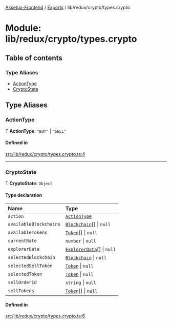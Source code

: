 [Assetux-Frontend](../README.md) / [Exports](../modules.md) / lib/redux/crypto/types.crypto

# Module: lib/redux/crypto/types.crypto

## Table of contents

### Type Aliases

- [ActionType](lib_redux_crypto_types_crypto.md#actiontype)
- [CryptoState](lib_redux_crypto_types_crypto.md#cryptostate)

## Type Aliases

### ActionType

Ƭ **ActionType**: ``"BUY"`` \| ``"SELL"``

#### Defined in

[src/lib/redux/crypto/types.crypto.ts:4](https://github.com/ASSETUX/frontend/blob/9a68660/src/lib/redux/crypto/types.crypto.ts#L4)

___

### CryptoState

Ƭ **CryptoState**: `Object`

#### Type declaration

| Name | Type |
| :------ | :------ |
| `action` | [`ActionType`](lib_redux_crypto_types_crypto.md#actiontype) |
| `availableBlockchains` | [`Blockchain`](lib_backend_main_types_backend_main.md#blockchain)[] \| ``null`` |
| `availableTokens` | [`Token`](lib_backend_main_types_backend_main.md#token)[] \| ``null`` |
| `currentRate` | `number` \| ``null`` |
| `explorerData` | [`ExplorerData`](components_common_crypto_manager_types_crypto_manager.md#explorerdata)[] \| ``null`` |
| `selectedBlockchain` | [`Blockchain`](lib_backend_main_types_backend_main.md#blockchain) \| ``null`` |
| `selectedSellToken` | [`Token`](lib_backend_main_types_backend_main.md#token) \| ``null`` |
| `selectedToken` | [`Token`](lib_backend_main_types_backend_main.md#token) \| ``null`` |
| `sellOrderId` | `string` \| ``null`` |
| `sellTokens` | [`Token`](lib_backend_main_types_backend_main.md#token)[] \| ``null`` |

#### Defined in

[src/lib/redux/crypto/types.crypto.ts:6](https://github.com/ASSETUX/frontend/blob/9a68660/src/lib/redux/crypto/types.crypto.ts#L6)
